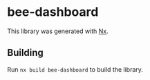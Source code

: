 # bee-dashboard

This library was generated with [Nx](https://nx.dev).

## Building

Run `nx build bee-dashboard` to build the library.

